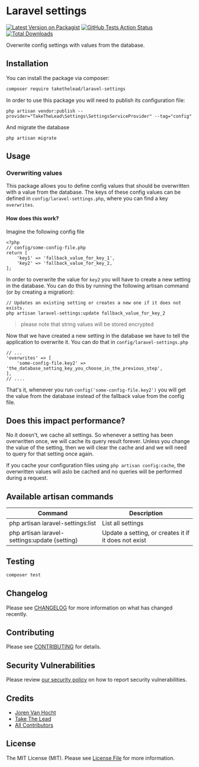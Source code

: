 # Laravel settings

[![Latest Version on Packagist](https://img.shields.io/packagist/v/takethelead/laravel-settings.svg?style=flat-square)](https://packagist.org/packages/takethelead/laravel-settings)
[![GitHub Tests Action Status](https://img.shields.io/github/workflow/status/takethelead/laravel-settings/Tests?label=tests)](https://github.com/takethelead/laravel-settings/actions?query=workflow%3ATests+branch%3Amaster)
[![Total Downloads](https://img.shields.io/packagist/dt/takethelead/laravel-settings.svg?style=flat-square)](https://packagist.org/packages/takethelead/laravel-settings)

Overwrite config settings with values from the database.

## Installation

You can install the package via composer:

```bash
composer require takethelead/laravel-settings
```

In order to use this package you will need to publish its configuration file:

```
php artisan vendor:publish --provider="TakeTheLead\Settings\SettingsServiceProvider" --tag="config"
```

And migrate the database

```
php artisan migrate
```

## Usage

### Overwriting values
This package allows you to define config values that should be overwritten with a value from the database.
The keys of these config values can be defined in `config/laravel-settings.php`, where you can find a key `overwrites`.

#### How does this work?

Imagine the following config file

```
<?php 
// config/some-config-file.php
return [
    'key1' => 'fallback_value_for_key_1',
    'key2' => 'fallback_value_for_key_2,
];
```

In order to overwrite the value for `key2` you will have to create a new setting in the database.
You can do this by running the following artisan command (or by creating a migration):

```
// Updates an existing setting or creates a new one if it does not exists.
php artisan laravel-settings:update fallback_value_for_key_2
```

> please note that string values will be stored encrypted

Now that we have created a new setting in the database we have to tell the application to overwrite it. You can do that in `config/laravel-settings.php`

```
// ...
'overwrites' => [
    'some-config-file.key2' => 'the_database_setting_key_you_choose_in_the_previous_step',
],
// ....
```

That's it, whenever you run `config('some-config-file.key2')` you will get the value from the database instead of the fallback value from the config file.

## Does this impact performance?
No it doesn't, we cache all settings. So whenever a setting has been overwritten once, we will cache its query result forever.
Unless you change the value of the setting, then we will clear the cache and and we will need to query for that setting once again.

If you cache your configuration files using `php artisan config:cache`, the overwritten values will aslo be cached and no queries will be performed during a request.

## Available artisan commands

|Command|Description|
|---|---|
|php artisan laravel-settings:list|List all settings|
|php artisan laravel-settings:update {setting}|Update a setting, or creates it if it does not exist|

## Testing

```bash
composer test
```

## Changelog

Please see [CHANGELOG](CHANGELOG.md) for more information on what has changed recently.

## Contributing

Please see [CONTRIBUTING](.github/CONTRIBUTING.md) for details.

## Security Vulnerabilities

Please review [our security policy](../../security/policy) on how to report security vulnerabilities.

## Credits

- [Joren Van Hocht](https://github.com/jorenvh)
- [Take The Lead](https://takethelead.be)
- [All Contributors](../../contributors)

## License

The MIT License (MIT). Please see [License File](LICENSE.md) for more information.

